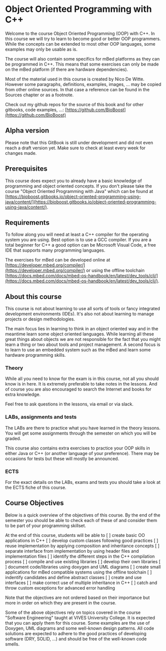 # Object Oriented Programming with C++

Welcome to the course Object Oriented Programming (OOP) with C++. In this course we will try to learn to become good or better OOP programmers. While the concepts can be extended to most other OOP languages, some examples may only be usable as is.

The course will also contain some specifics for mBed platforms as they can be programmed in C++. This means that some exercises can only be made on the mBed platform (if there are hardware dependencies).

Most of the material used in this course is created by Nico De Witte. However some paragraphs, definitions, examples, images, ... may be copied from other online sources. In that case a reference can be found in the Sources chapter or as a footnote.

Check out my github repos for the source of this book and for other gitbooks, code examples, ...: [https://github.com/BioBoost](https://github.com/BioBoost)

## Alpha version

Please note that this GitBook is still under development and did not even reach a draft version yet. Make sure to check at least every week for changes made.

## Prerequisites

This course does expect you to already have a basic knowledge of programming and object oriented concepts. If you don't please take the course "Object Oriented Programming with Java" which can be found at [https://bioboost.gitbooks.io/object-oriented-programming-using-java/content/](https://bioboost.gitbooks.io/object-oriented-programming-using-java/content/).

## Requirements

To follow along you will need at least a C++ compiler for the operating system you are using. Best option is to use a GCC compiler. If you are a total beginner for C++ a good option can be Microsoft Visual Code, a free IDE that supports many programming languages.

The exercises for mBed can be developed online at [https://developer.mbed.org/compiler/](https://developer.mbed.org/compiler/) or using the offline toolchain [https://docs.mbed.com/docs/mbed-os-handbook/en/latest/dev_tools/cli/](https://docs.mbed.com/docs/mbed-os-handbook/en/latest/dev_tools/cli/).

## About this course

This course is not about learning to use all sorts of tools or fancy integrated development environments (IDEs). It's also not about learning to manage projects or design methodologies.

The main focus lies in learning to think in an object oriented way and in the meantime learn some object oriented languages. While learning all these great things about objects we are not responsible for the fact that you might learn a thing or two about tools and project management. A second focus is to learn to use an embedded system such as the mBed and learn some hardware programming skills.

### Theory

While all you need to know for the exam is in this course, not all you should know is in here. It is extremely preferable to take notes in the lessons. And of course you are also encouraged to search the Internet and books for extra knowledge.

Feel free to ask questions in the lessons, via email or via slack.

### LABs, assignments and tests

The LABs are there to practice what you have learned in the theory lessons. You will get some assignments through the semester on which you will be graded.

This course also contains extra exercises to practice your OOP skills in either Java or C++ (or another language of your preference).
There may be occasions for tests but these will mostly be announced.

### ECTS

For the exact details on the LABs, exams and tests you should take a look at the ECTS fiche of this course.

## Course Objectives

Below is a quick overview of the objectives of this course. By the end of the semester you should be able to check each of these of and consider them to be part of your programming skillset.

At the end of this course, students will be able to 
[ ] create basic OO applications in C++
[ ] develop custom classes following good practices
[ ] reuse implementation by applying composition and inheritance concepts
[ ] separate interface from implementation by using header files and implementation files
[ ] identify the different steps in the C++ compilation process 
[ ] compile and use existing libraries
[ ] develop their own libraries
[ ] document code/libraries using doxygen and UML diagrams
[ ] create small applications for mBed compatible systems using the offline toolchain
[ ] indentify candidates and define abstract classes 
[ ] create and use interfaces
[ ] make correct use of multiple inheritance in C++
[ ] catch and throw custom exceptions for advanced error handling

Note that the objectives are not ordered based on their importance but more in order on which they are present in the course.

Some of the above objectives rely on topics covered in the course "Software Engineering" taught at VIVES University College. It is expected that you can apply them for this course. Some examples are the use of Doxygen, UML diagrams and some well-known design patterns. All code solutions are expected to adhere to the good practices of developing software (DRY, SOLID, ...) and should be free of the well-known code smells.
